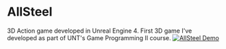 # AllSteel
3D Action game developed in Unreal Engine 4. First 3D game I've developed as part of UNT's Game Programming II course.
[![AllSteel Demo](https://i.gyazo.com/d5fa0478a08f467d6f35176e849dfb2e.jpg)](https://www.youtube.com/watch?v=PuU2CTir5_0 "AllSteel Demo")
